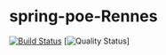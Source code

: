 # spring-poe-Rennes
[![Build Status](https://travis-ci.org/QLANOE/spring-poe-Rennes.svg?branch=master)](https://travis-ci.org/QLANOE/spring-poe-Rennes)
[![Quality Status](https://sonarcloud.io/api/project_badges/measure?project=poe.spring%3Aspring&metric=alert_status)]
